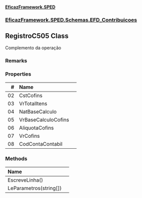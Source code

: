 #### [EficazFramework.SPED](EficazFrameworkSPED.md 'EficazFramework SPED')
### [EficazFramework.SPED.Schemas.EFD_Contribuicoes](EficazFramework.SPED.Schemas.EFD_Contribuicoes.md 'EficazFramework.SPED.Schemas.EFD_Contribuicoes')

## RegistroC505 Class

Complemento da operação

### Remarks
### Properties

| # | Name | |
| ---: | :--- | :--- |
| 02 | CstCofins |  |
| 03 | VrTotalItens |  |
| 04 | NatBaseCalculo |  |
| 05 | VrBaseCalculoCofins |  |
| 06 | AliquotaCofins |  |
| 07 | VrCofins |  |
| 08 | CodContaContabil |  |
### Methods

| Name | |
| :--- | :--- |
| EscreveLinha() |  |
| LeParametros(string[]) |  |
